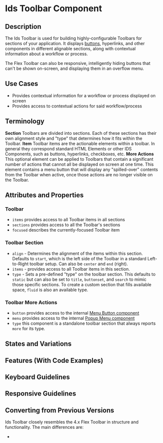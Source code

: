 # Ids Toolbar Component

## Description

The Ids Toolbar is used for building highly-configurable Toolbars for sections of your application.  It displays [buttons](../ids-button/README.md), hyperlinks, and other components in different alignable sections, along with contextual information about a workflow or process.

The Flex Toolbar can also be responsive, intelligently hiding buttons that can't be shown on-screen, and displaying them in an overflow menu.

## Use Cases

- Provides contextual information for a workflow or process displayed on screen
- Provides access to contextual actions for said workflow/process

## Terminology

**Section** Toolbars are divided into sections.  Each of these sections has their own alignment style and "type" that determines how it fits within the Toolbar.
**Item** Toolbar items are the actionable elements within a toolbar.  In general they correspond standard HTML Elements or other IDS Components, such as buttons, hyperlinks, checkboxes, etc.
**More Actions** This optional element can be applied to Toolbars that contain a significant number of actions that cannot all be displayed on screen at one time.  This element contains a menu button that will display any "spilled-over" contents from the Toolbar when active, once those actions are no longer visible on the Toolbar.

## Attributes and Properties

### Toolbar

- `items` provides access to all Toolbar items in all sections
- `sections` provides access to all the Toolbar's sections
- `focused` describes the currently-focused Toolbar item

### Toolbar Section

- `align` - Determines the alignment of the items within this section.  Defaults to `start`, which is the left side of the Toolbar in a standard Left-to-Right toolbar setup.  Can also be `center` and `end` (right).
- `items` - provides access to all Toolbar items in this section.
- `type` - Sets a pre-defined "type" on the toolbar section.  This defaults to `static` but can also be set to `title`, `buttonset`, and `search` to mimic those specific sections.  To create a custom section that fills available space, `fluid` is also an available type.

### Toolbar More Actions

- `button` provides access to the internal [Menu Button component](../ids-menu-button/README.md)
- `menu` provides access to the internal [Popup Menu component](../ids-popup-menu/README.md)
- `type` this component is a standalone toolbar section that always reports `more` for its type.

## States and Variations

## Features (With Code Examples)

## Keyboard Guidelines

## Responsive Guidelines

## Converting from Previous Versions

Ids Toolbar closely resembles the 4.x Flex Toolbar in structure and functionality.  The main differences are:

-
